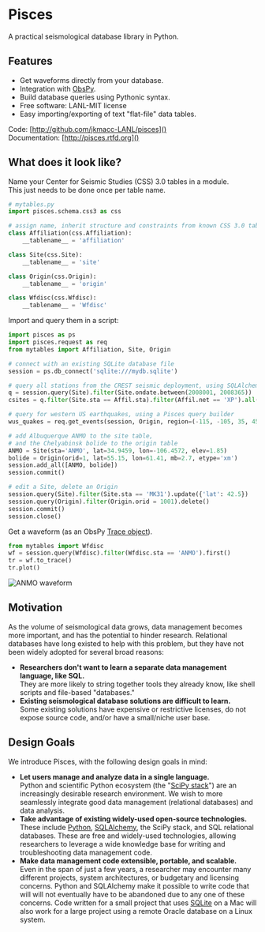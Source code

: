 # Pisces

A practical seismological database library in Python.

## Features

* Get waveforms directly from your database.
* Integration with [ObsPy](www.obspy.org).
* Build database queries using Pythonic syntax.
* Free software: LANL-MIT license
* Easy importing/exporting of text "flat-file" data tables.

Code: [http://github.com/jkmacc-LANL/pisces]()  
Documentation: [http://pisces.rtfd.org]()


## What does it look like?

Name your Center for Seismic Studies (CSS) 3.0 tables in a module.  
This just needs to be done once per table name.

```python
# mytables.py
import pisces.schema.css3 as css

# assign name, inherit structure and constraints from known CSS 3.0 tables
class Affiliation(css.Affiliation):
    __tablename__ = 'affiliation'

class Site(css.Site):
    __tablename__ = 'site'

class Origin(css.Origin):
    __tablename__ = 'origin'

class Wfdisc(css.Wfdisc):
    __tablename__ = 'Wfdisc'
```

Import and query them in a script:

```python
import pisces as ps
import pisces.request as req
from mytables import Affiliation, Site, Origin

# connect with an existing SQLite database file
session = ps.db_connect('sqlite:///mydb.sqlite')

# query all stations from the CREST seismic deployment, using SQLAlchemy
q = session.query(Site).filter(Site.ondate.between(2008001, 2008365))
csites = q.filter(Site.sta == Affil.sta).filter(Affil.net == 'XP').all()

# query for western US earthquakes, using a Pisces query builder
wus_quakes = req.get_events(session, Origin, region=(-115, -105, 35, 45), mag={'mb': (4, None)})

# add Albuquerque ANMO to the site table, 
# and the Chelyabinsk bolide to the origin table
ANMO = Site(sta='ANMO', lat=34.9459, lon=-106.4572, elev=1.85)
bolide = Origin(orid=1, lat=55.15, lon=61.41, mb=2.7, etype='xm')
session.add_all([ANMO, bolide])
session.commit()

# edit a Site, delete an Origin
session.query(Site).filter(Site.sta == 'MK31').update({'lat': 42.5})
session.query(Origin).filter(Origin.orid = 1001).delete()
session.commit()
session.close()
```

Get a waveform (as an ObsPy [Trace object](http://docs.obspy.org/packages/autogen/obspy.core.trace.Trace.html#obspy.core.trace.Trace)).

```python
from mytables import Wfdisc
wf = session.query(Wfdisc).filter(Wfdisc.sta == 'ANMO').first()
tr = wf.to_trace()
tr.plot()
```

![ANMO waveform](https://raw.github.com/jkmacc-LANL/pisces/master/ANMO.png "ANMO waveform")

## Motivation

As the volume of seismological data grows, data management becomes more important, and has the potential to hinder research.
Relational databases have long existed to help with this problem, but they have not been widely adopted for several broad reasons:

* **Researchers don't want to learn a separate data management language, like SQL.**  
  They are more likely to string together tools they already know, like shell scripts and file-based "databases."
* **Existing seismological database solutions are difficult to learn.**  
  Some existing solutions have expensive or restrictive licenses, do not expose source code, and/or have a small/niche user base.  

## Design Goals

We introduce Pisces, with the following design goals in mind:

* **Let users manage and analyze data in a single language.**  
  Python and scientific Python ecosystem (the "[SciPy stack](http://www.scipy.org/about.html)") are an increasingly desirable research environment.
  We wish to more seamlessly integrate good data management (relational databases) and data analysis.
* **Take advantage of existing widely-used open-source technologies.**  
  These include [Python](www.python.org), [SQLAlchemy](www.sqlalchemy.org), the SciPy stack, and SQL relational databases.
  These are free and widely-used technologies, allowing researchers to leverage a wide knowledge base for writing and troubleshooting data management code.
* **Make data management code extensible, portable, and scalable.**  
  Even in the span of just a few years, a researcher may encounter many different projects, system architectures, or budgetary and licensing concerns.
  Python and SQLAlchemy make it possible to write code that will will not eventually have to be abandoned due to any one of these concerns. 
  Code written for a small project that uses [SQLite](www.sqlite.org) on a Mac will also work for a large project using a remote Oracle database on a Linux system.



<!---
.. image:: https://badge.fury.io/py/pisces.png
    :target: http://badge.fury.io/py/pisces
    
.. image:: https://travis-ci.org/jkmacc-LANL/pisces.png?branch=master
        :target: https://travis-ci.org/jkmacc-LANL/pisces

.. image:: https://pypip.in/d/pisces/badge.png
        :target: https://crate.io/packages/pisces?version=latest
-->


